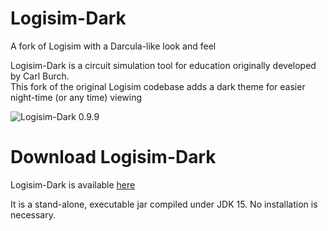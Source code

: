 # Logisim-Dark
A fork of Logisim with a Darcula-like look and feel

Logisim-Dark is a circuit simulation tool for education originally developed by Carl Burch.  
This fork of the original Logisim codebase adds a dark theme for easier night-time (or any time) viewing

![Logisim-Dark 0.9.9](https://github.com/hackettccp/Logisim-Dark/blob/main/screenshot.jpg)  

# Download Logisim-Dark
Logisim-Dark is available [here](https://github.com/hackettccp/Logisim-Dark/releases/download/v0.9.9/logisim-dark-generic-0.9.9.jar)  

It is a stand-alone, executable jar compiled under JDK 15. No installation is necessary.
